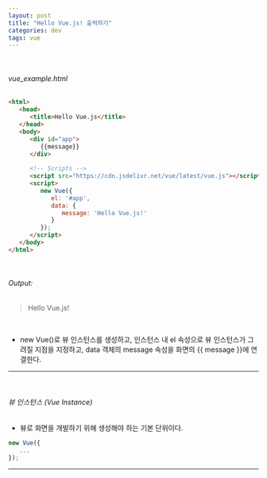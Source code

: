 ```yaml
---
layout: post
title: "Hello Vue.js! 출력하기"
categories: dev
tags: vue
---
```


<br>

###### vue_example.html

```html
<html>
   <head>
      <title>Hello Vue.js</title>
   </head>
   <body>
      <div id="app">
         {{message}}
      </div>
      
      <!-- Scripts -->
      <script src="https://cdn.jsdelivr.net/vue/latest/vue.js"></script>
      <script>
         new Vue({
            el: '#app',
            data: {
               message: 'Hello Vue.js!'
            }
         });
      </script>
   </body>
</html>
```

<br>

###### Output:

> Hello Vue.js!

<br>

- new Vue()로 뷰 인스턴스를 생성하고, 인스턴스 내 el 속성으로 뷰 인스턴스가 그려질 지점을 지정하고, data 객체의 message 속성을 화면의 {{ message }}에 연결한다.

------

<br>

###### 뷰 인스턴스 (Vue Instance)

- 뷰로 화면을 개발하기 위해 생성해야 하는 기본 단위이다.

```js
new Vue({
   ...
});
```

------

<br>